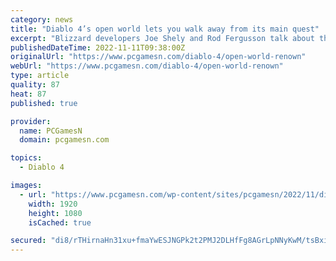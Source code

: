 ```yaml
---
category: news
title: "Diablo 4’s open world lets you walk away from its main quest"
excerpt: "Blizzard developers Joe Shely and Rod Fergusson talk about the Diablo 4 open world and Renown, explaining how the fantasy RPG game’s campaign structure works ..."
publishedDateTime: 2022-11-11T09:38:00Z
originalUrl: "https://www.pcgamesn.com/diablo-4/open-world-renown"
webUrl: "https://www.pcgamesn.com/diablo-4/open-world-renown"
type: article
quality: 87
heat: 87
published: true

provider:
  name: PCGamesN
  domain: pcgamesn.com

topics:
  - Diablo 4

images:
  - url: "https://www.pcgamesn.com/wp-content/sites/pcgamesn/2022/11/diablo-4-open-world-main-quest-blizzard-rpg-interview-rogue.jpg"
    width: 1920
    height: 1080
    isCached: true

secured: "di8/rTHirnaHn31xu+fmaYwESJNGPk2t2PMJ2DLHfFg8AGrLpNNyKwM/tsBxigGN+IyNI6oBQ2GGQBGMuOWAmxoCWz15i3QCAsihAEviV3XXtplmw8NLgSUTL878A3Pn+n+4wLURiD4exeGprmvCUvH4ZkzmJWs+JgsdJp7rjaoJSowC8OlcBl1+sBEBCWdQambKlR/XjllsEHLbgffDaP0Ge+UqcYR7JFcncQovriZ+jBb9kSzVYAkdwus6clXrm6tBkIEHqzX8h4XnLV6xfn/+ghrbpUOp1i2WUWj6noslJdh9Y8w68ikrIu99u0xjjD1ymmRCYsNw7LCBEpwfoa6Um7Pi15B6rsnXc4YGX8Q=;wHlsz14isNpJzQ0vME+Xfg=="
---
```


